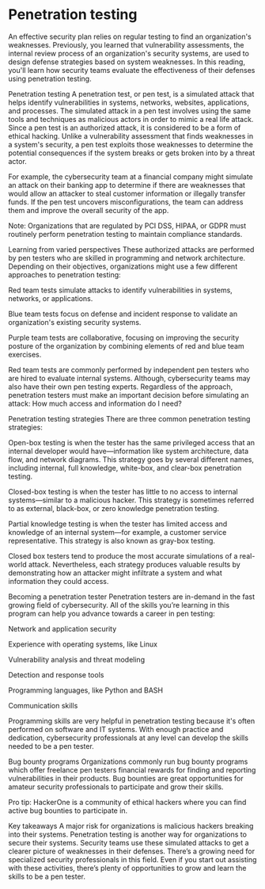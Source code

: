 # Penetration testing
An effective security plan relies on regular testing to find an organization's weaknesses. Previously, you learned that vulnerability assessments, the internal review process of an organization's security systems, are used to design defense strategies based on system weaknesses. In this reading, you'll learn how security teams evaluate the effectiveness of their defenses using penetration testing.

Penetration testing
A penetration test, or pen test, is a simulated attack that helps identify vulnerabilities in systems, networks, websites, applications, and processes. The simulated attack in a pen test involves using the same tools and techniques as malicious actors in order to mimic a real life attack. Since a pen test is an authorized attack, it is considered to be a form of ethical hacking. Unlike a vulnerability assessment that finds weaknesses in a system's security, a pen test exploits those weaknesses to determine the potential consequences if the system breaks or gets broken into by a threat actor.

For example, the cybersecurity team at a financial company might simulate an attack on their banking app to determine if there are weaknesses that would allow an attacker to steal customer information or illegally transfer funds. If the pen test uncovers misconfigurations, the team can address them and improve the overall security of the app.  

Note: Organizations that are regulated by PCI DSS, HIPAA, or GDPR must routinely perform penetration testing to maintain compliance standards.

Learning from varied perspectives
These authorized attacks are performed by pen testers who are skilled in programming and network architecture. Depending on their objectives, organizations might use a few different approaches to penetration testing:

Red team tests simulate attacks to identify vulnerabilities in systems, networks, or applications.

Blue team tests focus on defense and incident response to validate an organization's existing security systems.

Purple team tests are collaborative, focusing on improving the security posture of the organization by combining elements of red and blue team exercises.

Red team tests are commonly performed by independent pen testers who are hired to evaluate internal systems. Although, cybersecurity teams may also have their own pen testing experts. Regardless of the approach, penetration testers must make an important decision before simulating an attack: How much access and information do I need?

Penetration testing strategies
There are three common penetration testing strategies: 

Open-box testing is when the tester has the same privileged access that an internal developer would have—information like system architecture, data flow, and network diagrams. This strategy goes by several different names, including internal, full knowledge, white-box, and clear-box penetration testing.

Closed-box testing is when the tester has little to no access to internal systems—similar to a malicious hacker. This strategy is sometimes referred to as external, black-box, or zero knowledge penetration testing.

Partial knowledge testing is when the tester has limited access and knowledge of an internal system—for example, a customer service representative. This strategy is also known as gray-box testing.

Closed box testers tend to produce the most accurate simulations of a real-world attack. Nevertheless, each strategy produces valuable results by demonstrating how an attacker might infiltrate a system and what information they could access.

Becoming a penetration tester
Penetration testers are in-demand in the fast growing field of cybersecurity. All of the skills you’re learning in this program can help you advance towards a career in pen testing:

Network and application security

Experience with operating systems, like Linux

Vulnerability analysis and threat modeling

Detection and response tools

Programming languages, like Python and BASH

Communication skills

Programming skills are very helpful in penetration testing because it's often performed on software and IT systems. With enough practice and dedication, cybersecurity professionals at any level can develop the skills needed to be a pen tester.

Bug bounty programs
Organizations commonly run bug bounty programs which offer freelance pen testers financial rewards for finding and reporting vulnerabilities in their products. Bug bounties are great opportunities for amateur security professionals to participate and grow their skills. 

Pro tip: 
HackerOne
 is a community of ethical hackers where you can find active bug bounties to participate in.

Key takeaways
A major risk for organizations is malicious hackers breaking into their systems. Penetration testing is another way for organizations to secure their systems. Security teams use these simulated attacks to get a clearer picture of weaknesses in their defenses. There’s a growing need for specialized security professionals in this field. Even if you start out assisting with these activities, there’s plenty of opportunities to grow and learn the skills to be a pen tester.
